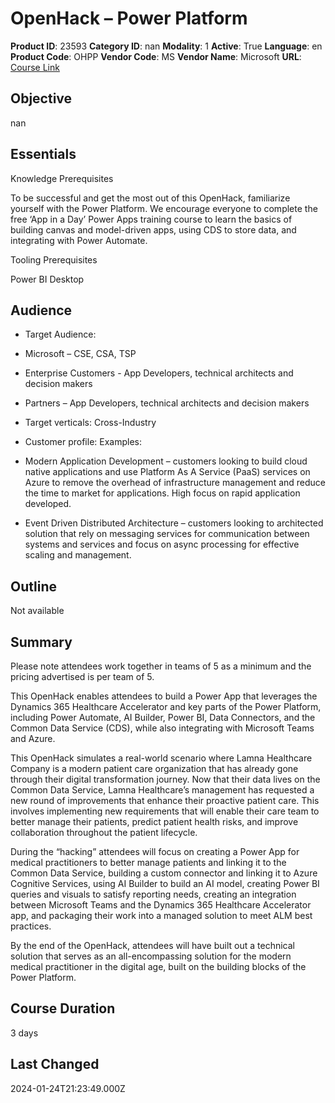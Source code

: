 # OpenHack – Power Platform

**Product ID**: 23593
**Category ID**: nan
**Modality**: 1
**Active**: True
**Language**: en
**Product Code**: OHPP
**Vendor Code**: MS
**Vendor Name**: Microsoft
**URL**: [Course Link](https://www.fastlaneus.com/course/microsoft-ohpp)

## Objective
nan

## Essentials
Knowledge Prerequisites

To be successful and get the most out of this OpenHack, familiarize yourself with the Power Platform. We encourage everyone to complete the free ‘App in a Day’ Power Apps training course to learn the basics of building canvas and model-driven apps, using CDS to store data, and integrating with Power Automate.

Tooling Prerequisites

Power BI Desktop

## Audience
- Target Audience:

- Microsoft – CSE, CSA, TSP
- Enterprise Customers - App Developers, technical architects and decision makers
- Partners – App Developers, technical architects and decision makers
- Target verticals: Cross-Industry
- Customer profile: Examples:

- Modern Application Development – customers looking to build cloud native applications and use Platform As A Service (PaaS) services on Azure to remove the overhead of infrastructure management and reduce the time to market for applications. High focus on rapid application developed.
- Event Driven Distributed Architecture – customers looking to architected solution that rely on messaging services for communication between systems and services and focus on async processing for effective scaling and management.

## Outline
Not available

## Summary
Please note attendees work together in teams of 5 as a minimum and the pricing advertised is per team of 5.

This OpenHack enables attendees to build a Power App that leverages the Dynamics 365 Healthcare Accelerator and key parts of the Power Platform, including Power Automate, AI Builder, Power BI, Data Connectors, and the Common Data Service (CDS), while also integrating with Microsoft Teams and Azure.

This OpenHack simulates a real-world scenario where Lamna Healthcare Company is a modern patient care organization that has already gone through their digital transformation journey. Now that their data lives on the Common Data Service, Lamna Healthcare’s management has requested a new round of improvements that enhance their proactive patient care. This involves implementing new requirements that will enable their care team to better manage their patients, predict patient health risks, and improve collaboration throughout the patient lifecycle.

During the “hacking” attendees will focus on creating a Power App for medical practitioners to better manage patients and linking it to the Common Data Service, building a custom connector and linking it to Azure Cognitive Services, using AI Builder to build an AI model, creating Power BI queries and visuals to satisfy reporting needs, creating an integration between Microsoft Teams and the Dynamics 365 Healthcare Accelerator app, and packaging their work into a managed solution to meet ALM best practices.

By the end of the OpenHack, attendees will have built out a technical solution that serves as an all-encompassing solution for the modern medical practitioner in the digital age, built on the building blocks of the Power Platform.

## Course Duration
3 days

## Last Changed
2024-01-24T21:23:49.000Z
